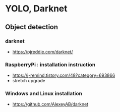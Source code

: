 # YOLO, Darknet
## Object detection
### darknet
- https://pjreddie.com/darknet/
### RaspberryPi : installation instruction
- https://j-remind.tistory.com/48?category=693866
- stretch upgrade

### Windows and Linux installation
- https://github.com/AlexeyAB/darknet

